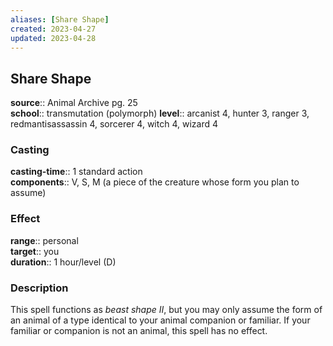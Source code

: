 ```yaml
---
aliases: [Share Shape]
created: 2023-04-27
updated: 2023-04-28
---
```


## Share Shape

**source**:: Animal Archive pg. 25  
**school**:: transmutation (polymorph)
**level**:: arcanist 4, hunter 3, ranger 3, redmantisassassin 4, sorcerer 4, witch 4, wizard 4

### Casting

**casting-time**:: 1 standard action  
**components**:: V, S, M (a piece of the creature whose form you plan to assume)

### Effect

**range**:: personal  
**target**:: you  
**duration**:: 1 hour/level (D)

### Description

This spell functions as *beast shape II*, but you may only assume the form of an animal of a type identical to your animal companion or familiar. If your familiar or companion is not an animal, this spell has no effect.

